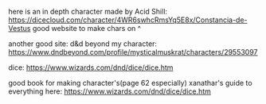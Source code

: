 here is an in depth character made by Acid Shill:
https://dicecloud.com/character/4WR6swhcRmsYq5E8x/Constancia-de-Vestus
good website to make chars on ^

another good site: d&d beyond 
my character:
https://www.dndbeyond.com/profile/mysticalmuskrat/characters/29553097

dice:
https://www.wizards.com/dnd/dice/dice.htm

good book for making character's(page 62 especially) xanathar's guide to everything
here: https://www.wizards.com/dnd/dice/dice.htm
